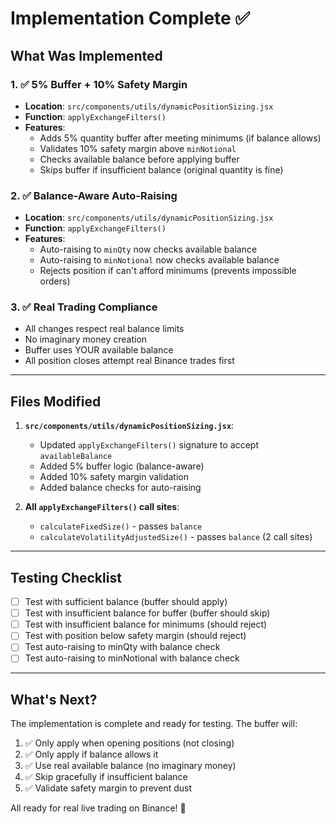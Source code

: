 # Implementation Complete ✅

## What Was Implemented

### 1. ✅ 5% Buffer + 10% Safety Margin
- **Location**: `src/components/utils/dynamicPositionSizing.jsx`
- **Function**: `applyExchangeFilters()`
- **Features**:
  - Adds 5% quantity buffer after meeting minimums (if balance allows)
  - Validates 10% safety margin above `minNotional`
  - Checks available balance before applying buffer
  - Skips buffer if insufficient balance (original quantity is fine)

### 2. ✅ Balance-Aware Auto-Raising
- **Location**: `src/components/utils/dynamicPositionSizing.jsx`
- **Function**: `applyExchangeFilters()`
- **Features**:
  - Auto-raising to `minQty` now checks available balance
  - Auto-raising to `minNotional` now checks available balance
  - Rejects position if can't afford minimums (prevents impossible orders)

### 3. ✅ Real Trading Compliance
- All changes respect real balance limits
- No imaginary money creation
- Buffer uses YOUR available balance
- All position closes attempt real Binance trades first

---

## Files Modified

1. **`src/components/utils/dynamicPositionSizing.jsx`**:
   - Updated `applyExchangeFilters()` signature to accept `availableBalance`
   - Added 5% buffer logic (balance-aware)
   - Added 10% safety margin validation
   - Added balance checks for auto-raising

2. **All `applyExchangeFilters()` call sites**:
   - `calculateFixedSize()` - passes `balance`
   - `calculateVolatilityAdjustedSize()` - passes `balance` (2 call sites)

---

## Testing Checklist

- [ ] Test with sufficient balance (buffer should apply)
- [ ] Test with insufficient balance for buffer (buffer should skip)
- [ ] Test with insufficient balance for minimums (should reject)
- [ ] Test with position below safety margin (should reject)
- [ ] Test auto-raising to minQty with balance check
- [ ] Test auto-raising to minNotional with balance check

---

## What's Next?

The implementation is complete and ready for testing. The buffer will:
1. ✅ Only apply when opening positions (not closing)
2. ✅ Only apply if balance allows it
3. ✅ Use real available balance (no imaginary money)
4. ✅ Skip gracefully if insufficient balance
5. ✅ Validate safety margin to prevent dust

All ready for real live trading on Binance! 🚀

